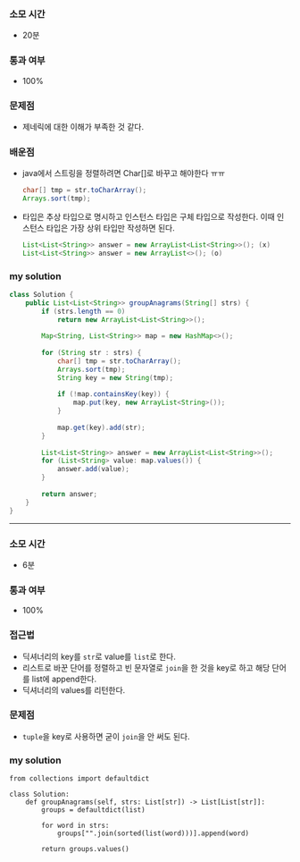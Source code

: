 ### 소모 시간
- 20분

### 통과 여부
- 100%

### 문제점
- 제네릭에 대한 이해가 부족한 것 같다. 

### 배운점
- java에서 스트링을 정렬하려면 Char[]로 바꾸고 해야한다 ㅠㅠ
  ```java
  char[] tmp = str.toCharArray();
  Arrays.sort(tmp);
  ```
- 타입은 추상 타입으로 명시하고 인스턴스 타입은 구체 타입으로 작성한다. 이때 인스턴스 타입은 가장 상위 타입만 작성하면 된다.
  ```java
  List<List<String>> answer = new ArrayList<List<String>>(); (x)
  List<List<String>> answer = new ArrayList<>(); (o)
  ```

### my solution
```java
class Solution {
    public List<List<String>> groupAnagrams(String[] strs) {
        if (strs.length == 0)
            return new ArrayList<List<String>>();
    
        Map<String, List<String>> map = new HashMap<>();
        
        for (String str : strs) {
            char[] tmp = str.toCharArray();
            Arrays.sort(tmp);
            String key = new String(tmp);
            
            if (!map.containsKey(key)) {
                map.put(key, new ArrayList<String>());
            }
            
            map.get(key).add(str);
        }
        
        List<List<String>> answer = new ArrayList<List<String>>();
        for (List<String> value: map.values()) {
            answer.add(value);
        }
        
        return answer;
    }
}
```

---

### 소모 시간
- 6분

### 통과 여부
- 100%

### 접근법
- 딕셔너리의 key를 `str`로 value를 `list`로 한다.
- 리스트로 바꾼 단어를 정렬하고 빈 문자열로 `join`을 한 것을 key로 하고 해당 단어를 list에 append한다.
- 딕셔너리의 values를 리턴한다.

### 문제점
- `tuple`을 key로 사용하면 굳이 `join`을 안 써도 된다.

### my solution
```
from collections import defaultdict

class Solution:
    def groupAnagrams(self, strs: List[str]) -> List[List[str]]:
        groups = defaultdict(list)
        
        for word in strs:
            groups["".join(sorted(list(word)))].append(word)
        
        return groups.values()
```
